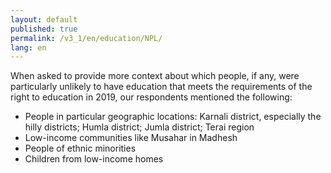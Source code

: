 ```yaml
---
layout: default
published: true
permalink: /v3_1/en/education/NPL/
lang: en
---
```

When asked to provide more context about which people, if any, were particularly unlikely to have education that meets the requirements of the right to education in 2019, our respondents mentioned the following: 

-	People in particular geographic locations: Karnali district, especially the hilly districts; Humla district; Jumla district; Terai region
-	Low-income communities like Musahar in Madhesh
-	People of ethnic minorities
-	Children from low-income homes